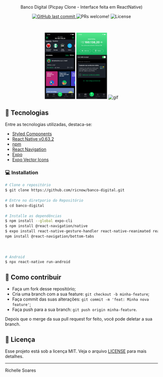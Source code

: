 <p align="center">Banco Digital (Picpay Clone - Interface feita em ReactNative)</p>

<p align="center">
  <a href="https://github.com/ricnow/status-code/commits/master">
    <img alt="GitHub last commit" src="https://img.shields.io/github/last-commit/ricnow/banco-digital">
  </a>
  <img src="https://img.shields.io/static/v1?label=PRs&message=welcome&color=7159c1&labelColor=000000" alt="PRs welcome!" />

  <img alt="License" src="https://img.shields.io/static/v1?label=license&message=MIT&color=7159c1&labelColor=000000">
</p>

<br>

<p align="center">
  <img alt="Home" src="./src/assets/home.png" width="20%">
   <img alt="Wallet" src="./src/assets/wallet.png" width="20%">
    <img alt="gif" src="https://github.com/ricnow/banco-digital/master/src/assets/funcionamento.gif" width="22%">
</p>

## 🚀 Tecnologias

Entre as tecnologias utilizadas, destaca-se:

- [Styled Components](https://styled-components.com/)
- [React Native v0.63.2](https://facebook.github.io/react-native/)
- [npm](https://www.npmjs.com/)
- [React Navigation](https://reactnavigaton.org/)
- [Expo](https://expo.io/)
- [Expo Vector Icons](https://icons.expo.fyi/)



### 💻 Installation

```bash
# Clone o repositório
$ git clone https://github.com/ricnow/banco-digital.git

# Entre no diretporio do Repositório
$ cd banco-digital

# Installe as dependências
$ npm install --global expo-cli
$ npm install @react-navigation/native
$ expo install react-native-gesture-handler react-native-reanimated react-native-screens react-native-safe-area-context @react-native-community/masked-view
npm install @react-navigation/bottom-tabs



# Android
$ npx react-native run-android

```


## 🤔 Como contribuir

- Faça um fork desse repositório;
- Cria uma branch com a sua feature: `git checkout -b minha-feature`;
- Faça commit das suas alterações: `git commit -m 'feat: Minha nova feature'`;
- Faça push para a sua branch: `git push origin minha-feature`.

Depois que o merge da sua pull request for feito, você pode deletar a sua branch.

## :memo: Licença

Esse projeto está sob a licença MIT. Veja o arquivo [LICENSE](LICENSE.md) para mais detalhes.

---

Richelle Soares

